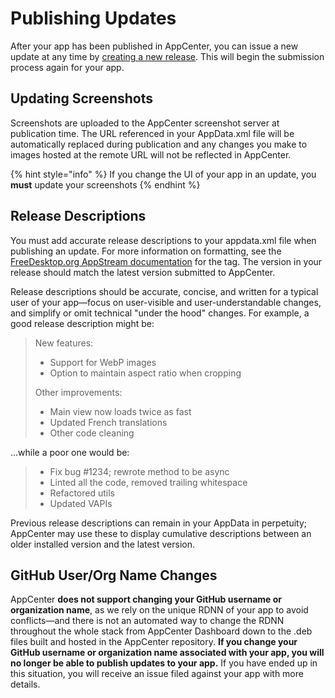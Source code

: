 # Publishing Updates

After your app has been published in AppCenter, you can issue a new update at any time by [creating a new release](https://github.com/elementary/houston/wiki/Submission-Process). This will begin the submission process again for your app.

## Updating Screenshots

Screenshots are uploaded to the AppCenter screenshot server at publication time. The URL referenced in your AppData.xml file will be automatically replaced during publication and any changes you make to images hosted at the remote URL will not be reflected in AppCenter.

{% hint style="info" %}
If you change the UI of your app in an update, you **must** update your screenshots
{% endhint %}

## Release Descriptions

You must add accurate release descriptions to your appdata.xml file when publishing an update. For more information on formatting, see the [FreeDesktop.org AppStream documentation](https://www.freedesktop.org/software/appstream/docs/chap-Metadata.html#sect-Metadata-GenericComponent) for the <releases/> tag. The version in your release should match the latest version submitted to AppCenter.

Release descriptions should be accurate, concise, and written for a typical user of your app—focus on user-visible and user-understandable changes, and simplify or omit technical "under the hood" changes. For example, a good release description might be:

>New features:
>- Support for WebP images
>- Option to maintain aspect ratio when cropping
>
>Other improvements:
>- Main view now loads twice as fast
>- Updated French translations
>- Other code cleaning

…while a poor one would be:

>- Fix bug #1234; rewrote method to be async
>- Linted all the code, removed trailing whitespace
>- Refactored utils
>- Updated VAPIs

Previous release descriptions can remain in your AppData in perpetuity; AppCenter may use these to display cumulative descriptions between an older installed version and the latest version.

## GitHub User/Org Name Changes

AppCenter **does not support changing your GitHub username or organization name**, as we rely on the unique RDNN of your app to avoid conflicts—and there is not an automated way to change the RDNN throughout the whole stack from AppCenter Dashboard down to the .deb files built and hosted in the AppCenter repository. **If you change your GitHub username or organization name associated with your app, you will no longer be able to publish updates to your app.** If you have ended up in this situation, you will receive an issue filed against your app with more details.
